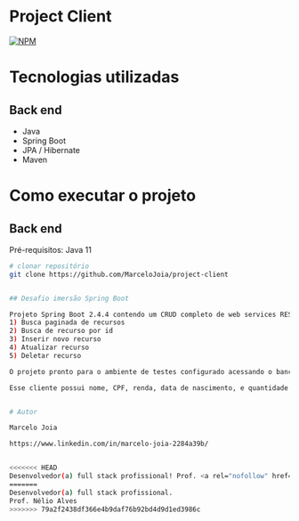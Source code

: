 # Project Client  
[![NPM](https://img.shields.io/npm/l/react)](https://github.com/MarceloJoia/project-client/blob/main/LICENSE) 



# Tecnologias utilizadas
## Back end
- Java
- Spring Boot
- JPA / Hibernate
- Maven

# Como executar o projeto

## Back end
Pré-requisitos: Java 11

```bash
# clonar repositório
git clone https://github.com/MarceloJoia/project-client


## Desafio imersão Spring Boot

Projeto Spring Boot 2.4.4 contendo um CRUD completo de web services REST para acessar um recurso de clientes, contendo as cinco operações básicas.
1) Busca paginada de recursos
2) Busca de recurso por id
3) Inserir novo recurso
4) Atualizar recurso
5) Deletar recurso

O projeto pronto para o ambiente de testes configurado acessando o banco de dados H2, usar Maven como gerenciador de dependência, e Java 11 como linguagem.

Esse cliente possui nome, CPF, renda, data de nascimento, e quantidade de filhos.


# Autor

Marcelo Joia

https://www.linkedin.com/in/marcelo-joia-2284a39b/


<<<<<<< HEAD
Desenvolvedor(a) full stack profissional! Prof. <a rel="nofollow" href="https://devsuperior.com.br/" alt="Bootcamps Imersivos com o Nélio Alves" title="Bootcamps Imersivos com o Nélio Alves" target="_blank">Nélio Alves</a>
=======
Desenvolvedor(a) full stack profissional.
Prof. Nélio Alves
>>>>>>> 79a2f2438df366e4b9daf76b92bd4d9d1ed3986c
